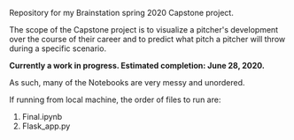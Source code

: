 Repository for my Brainstation spring 2020 Capstone project.

The scope of the Capstone project is to visualize a pitcher's development over the course of their career and to predict what pitch a 
pitcher will throw during a specific scenario.

**Currently a work in progress. Estimated completion: June 28, 2020.**

As such, many of the Notebooks are very messy and unordered.


If running from local machine, the order of files to run are:

1. Final.ipynb
2. Flask_app.py
